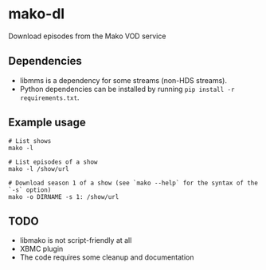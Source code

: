 mako-dl
=======

Download episodes from the Mako VOD service

Dependencies
------------
* libmms is a dependency for some streams (non-HDS streams).
* Python dependencies can be installed by running `pip install -r requirements.txt`.

Example usage
-------------

```
# List shows
mako -l

# List episodes of a show
mako -l /show/url

# Download season 1 of a show (see `mako --help` for the syntax of the  `-s` option)
mako -o DIRNAME -s 1: /show/url
```

TODO
----
* libmako is not script-friendly at all
* XBMC plugin
* The code requires some cleanup and documentation
